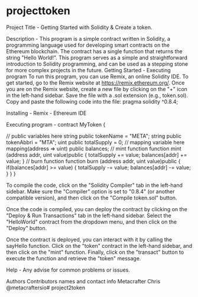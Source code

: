 # projecttoken
Project Title - Getting Started with Solidity & Create a token.

Description - This program is a simple contract written in Solidity, a programming language used for developing smart contracts on the Ethereum blockchain.
The contract has a single function that returns the string "Hello World!". 
This program serves as a simple and straightforward introduction to Solidity programming, and can be used as a stepping stone for more complex projects in the future. Getting Started - Executing program To run this program, you can use Remix, an online Solidity IDE. 
To get started, go to the Remix website at https://remix.ethereum.org/. 
Once you are on the Remix website, create a new file by clicking on the "+" icon in the left-hand sidebar. Save the file with a .sol extension (e.g., token.sol).
Copy and paste the following code into the file: pragma solidity ^0.8.4;

Installing - Remix - Ethereum IDE

Executing program - contract MyToken {

// public variables here string public tokenName = "META"; string public tokenAbbri = "MTA"; uint public totalSupply = 0;
// mapping variable here mapping(address => uint) public balances; // mint function function mint (address addr, uint value)public { 
totalSupply += value; balances[addr] += value; } 
// burn function function burn (address addr, uint value)public { if(balances[addr] >= value) { totalSupply -= value; balances[addr] -= value; } } }

To compile the code, click on the "Solidity Compiler" tab in the left-hand sidebar. Make sure the "Compiler" option is set to "0.8.4" (or another compatible version), and then click on the "Compile token.sol" button.

Once the code is compiled, you can deploy the contract by clicking on the "Deploy & Run Transactions" tab in the left-hand sidebar.
Select the "HelloWorld" contract from the dropdown menu, and then click on the "Deploy" button.

Once the contract is deployed, you can interact with it by calling the sayHello function.
Click on the "token" contract in the left-hand sidebar, and then click on the "mint" function.
Finally, click on the "transact" button to execute the function and retrieve the "token" message.

Help - Any advise for common problems or issues.

Authors Contributors names and contact info Metacrafter Chris @metacraftersio# project2token
